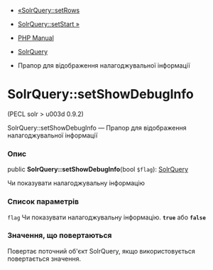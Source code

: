 - [«SolrQuery::setRows](solrquery.setrows.md)
- [SolrQuery::setStart »](solrquery.setstart.md)

- [PHP Manual](index.md)
- [SolrQuery](class.solrquery.md)
- Прапор для відображення налагоджувальної інформації

# SolrQuery::setShowDebugInfo

(PECL solr \> u003d 0.9.2)

SolrQuery::setShowDebugInfo — Прапор для відображення налагоджувальної інформації

### Опис

public **SolrQuery::setShowDebugInfo**(bool `$flag`):
[SolrQuery](class.solrquery.md)

Чи показувати налагоджувальну інформацію

### Список параметрів

`flag`
Чи показувати налагоджувальну інформацію. **`true`** або **`false`**

### Значення, що повертаються

Повертає поточний об'єкт SolrQuery, якщо використовується повертається
значення.
